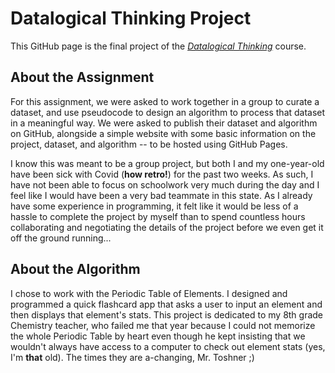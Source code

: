 # Datalogical Thinking Project
This GitHub page is the final project of the [*Datalogical Thinking*](https://www.hb.se/globalassets/global/international-office/kursplaner-ischool/ht23_datalogical-thinking-c3mdt1.pdf) course.

## About the Assignment
For this assignment, we were asked to work together in a group to curate a dataset, and use pseudocode to design an algorithm to process that dataset in a meaningful way. We were asked to publish their dataset and algorithm on GitHub, alongside a simple website with some basic information on the project, dataset, and algorithm -- to be hosted using GitHub Pages.

I know this was meant to be a group project, but both I and my one-year-old have been sick with Covid (**how retro!**) for the past two weeks. As such, I have not been able to focus on schoolwork very much during the day and I feel like I would have been a very bad teammate in this state. As I already have some experience in programming, it felt like it would be less of a hassle to complete the project by myself than to spend countless hours collaborating and negotiating the details of the project before we even get it off the ground running...

## About the Algorithm
I chose to work with the Periodic Table of Elements. I designed and programmed a quick flashcard app that asks a user to input an element and then displays that element's stats. This project is dedicated to my 8th grade Chemistry teacher, who failed me that year because I could not memorize the whole Periodic Table by heart even though he kept insisting that we wouldn't always have access to a computer to check out element stats (yes, I'm **that** old). The times they are a-changing, Mr. Toshner ;)

